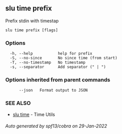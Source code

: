 ## slu time prefix

Prefix stdin with timestap

```
slu time prefix [flags]
```

### Options

```
  -h, --help           help for prefix
  -S, --no-since       No since time (from start)
  -T, --no-timestamp   No timestamp
  -s, --separator      Add separator (" | ")
```

### Options inherited from parent commands

```
      --json   Format output to JSON
```

### SEE ALSO

* [slu time](slu_time.md)	 - Time Utils

###### Auto generated by spf13/cobra on 29-Jan-2022
